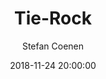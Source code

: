 ---
layout: album
title: Tie-Rock
description: Sfeerbeelden van Tie-Rock, 24 November 2018.
date: 2018-11-24 20:00:00
cover: /albums/2018-11-24-tie-rock/thumbnails/20181124_202132.jpg
author: Stefan Coenen
pagination: 
  enabled: true
  images: true
  imageLayout: image
  itemsPerPage: 128
---